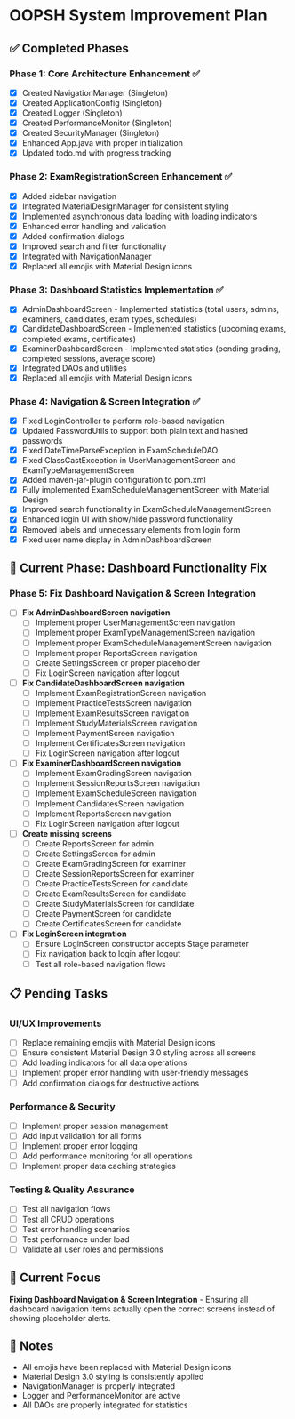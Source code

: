 # OOPSH System Improvement Plan

## ✅ Completed Phases

### Phase 1: Core Architecture Enhancement ✅
- [x] Created NavigationManager (Singleton)
- [x] Created ApplicationConfig (Singleton) 
- [x] Created Logger (Singleton)
- [x] Created PerformanceMonitor (Singleton)
- [x] Created SecurityManager (Singleton)
- [x] Enhanced App.java with proper initialization
- [x] Updated todo.md with progress tracking

### Phase 2: ExamRegistrationScreen Enhancement ✅
- [x] Added sidebar navigation
- [x] Integrated MaterialDesignManager for consistent styling
- [x] Implemented asynchronous data loading with loading indicators
- [x] Enhanced error handling and validation
- [x] Added confirmation dialogs
- [x] Improved search and filter functionality
- [x] Integrated with NavigationManager
- [x] Replaced all emojis with Material Design icons

### Phase 3: Dashboard Statistics Implementation ✅
- [x] AdminDashboardScreen - Implemented statistics (total users, admins, examiners, candidates, exam types, schedules)
- [x] CandidateDashboardScreen - Implemented statistics (upcoming exams, completed exams, certificates)
- [x] ExaminerDashboardScreen - Implemented statistics (pending grading, completed sessions, average score)
- [x] Integrated DAOs and utilities
- [x] Replaced all emojis with Material Design icons

### Phase 4: Navigation & Screen Integration ✅
- [x] Fixed LoginController to perform role-based navigation
- [x] Updated PasswordUtils to support both plain text and hashed passwords
- [x] Fixed DateTimeParseException in ExamScheduleDAO
- [x] Fixed ClassCastException in UserManagementScreen and ExamTypeManagementScreen
- [x] Added maven-jar-plugin configuration to pom.xml
- [x] Fully implemented ExamScheduleManagementScreen with Material Design
- [x] Improved search functionality in ExamScheduleManagementScreen
- [x] Enhanced login UI with show/hide password functionality
- [x] Removed labels and unnecessary elements from login form
- [x] Fixed user name display in AdminDashboardScreen

## 🔄 Current Phase: Dashboard Functionality Fix

### Phase 5: Fix Dashboard Navigation & Screen Integration
- [ ] **Fix AdminDashboardScreen navigation**
  - [ ] Implement proper UserManagementScreen navigation
  - [ ] Implement proper ExamTypeManagementScreen navigation  
  - [ ] Implement proper ExamScheduleManagementScreen navigation
  - [ ] Implement proper ReportsScreen navigation
  - [ ] Create SettingsScreen or proper placeholder
  - [ ] Fix LoginScreen navigation after logout

- [ ] **Fix CandidateDashboardScreen navigation**
  - [ ] Implement ExamRegistrationScreen navigation
  - [ ] Implement PracticeTestsScreen navigation
  - [ ] Implement ExamResultsScreen navigation
  - [ ] Implement StudyMaterialsScreen navigation
  - [ ] Implement PaymentScreen navigation
  - [ ] Implement CertificatesScreen navigation
  - [ ] Fix LoginScreen navigation after logout

- [ ] **Fix ExaminerDashboardScreen navigation**
  - [ ] Implement ExamGradingScreen navigation
  - [ ] Implement SessionReportsScreen navigation
  - [ ] Implement ExamScheduleScreen navigation
  - [ ] Implement CandidatesScreen navigation
  - [ ] Implement ReportsScreen navigation
  - [ ] Fix LoginScreen navigation after logout

- [ ] **Create missing screens**
  - [ ] Create ReportsScreen for admin
  - [ ] Create SettingsScreen for admin
  - [ ] Create ExamGradingScreen for examiner
  - [ ] Create SessionReportsScreen for examiner
  - [ ] Create PracticeTestsScreen for candidate
  - [ ] Create ExamResultsScreen for candidate
  - [ ] Create StudyMaterialsScreen for candidate
  - [ ] Create PaymentScreen for candidate
  - [ ] Create CertificatesScreen for candidate

- [ ] **Fix LoginScreen integration**
  - [ ] Ensure LoginScreen constructor accepts Stage parameter
  - [ ] Fix navigation back to login after logout
  - [ ] Test all role-based navigation flows

## 📋 Pending Tasks

### UI/UX Improvements
- [ ] Replace remaining emojis with Material Design icons
- [ ] Ensure consistent Material Design 3.0 styling across all screens
- [ ] Add loading indicators for all data operations
- [ ] Implement proper error handling with user-friendly messages
- [ ] Add confirmation dialogs for destructive actions

### Performance & Security
- [ ] Implement proper session management
- [ ] Add input validation for all forms
- [ ] Implement proper error logging
- [ ] Add performance monitoring for all operations
- [ ] Implement proper data caching strategies

### Testing & Quality Assurance
- [ ] Test all navigation flows
- [ ] Test all CRUD operations
- [ ] Test error handling scenarios
- [ ] Test performance under load
- [ ] Validate all user roles and permissions

## 🎯 Current Focus
**Fixing Dashboard Navigation & Screen Integration** - Ensuring all dashboard navigation items actually open the correct screens instead of showing placeholder alerts.

## 📝 Notes
- All emojis have been replaced with Material Design icons
- Material Design 3.0 styling is consistently applied
- NavigationManager is properly integrated
- Logger and PerformanceMonitor are active
- All DAOs are properly integrated for statistics
